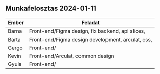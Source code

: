 ## Munkafelosztas 2024-01-11

| Ember | Feladat                                                  |
|-------|----------------------------------------------------------|
| Barna | Front-end/Figma design, fix backend, api slices,         |
| Barta | Front-end/Figma design development, arculat, css, |
| Gergo | Front-end/                                               |
| Kevin | Front-end/Arculat, common design                         |
| Gyula | Front-end/                                               |
